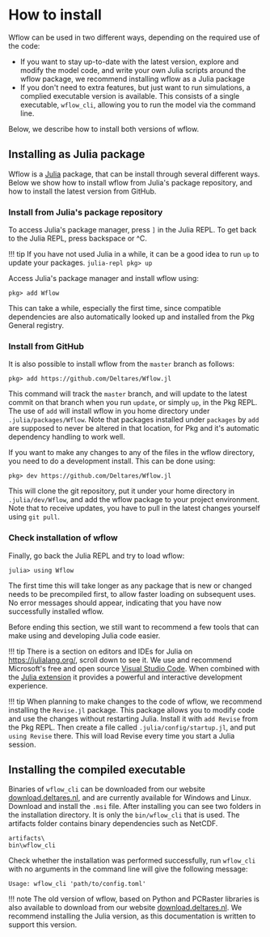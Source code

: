 # How to install

Wflow can be used in two different ways, depending on the required use of the code:

- If you want to stay up-to-date with the latest version, explore and modify the model code, and write your own Julia scripts around the wflow package, we recommend installing wflow as a Julia package
- If you don't need to extra features, but just want to run simulations, a complied executable version is available. This consists of a single executable, `wflow_cli`, allowing you to run the model via the command line. 

Below, we describe how to install both versions of wflow. 

## Installing as Julia package

Wflow is a [Julia](https://julialang.org/) package, that can be install through several 
different ways. Below we show how to install wflow from Julia's package repository, and
how to install the latest version from GitHub. 

### Install from Julia's package repository 

To access Julia's package manager, press `]` in the Julia REPL.  To get back to the Julia 
REPL, press backspace or ^C. 

!!! tip
    If you have not used Julia in a while, it can be a good idea to run `up` to update your
    packages.
    ```julia-repl
    pkg> up
    ```

Access Julia's package manager and install wflow using:
```julia-repl
pkg> add Wflow
```

This can take a while, especially the first time, since compatible dependencies are also
automatically looked up and installed from the Pkg General registry. 

### Install from GitHub

It is also possible to install wflow from the `master` branch as follows:

```julia-repl
pkg> add https://github.com/Deltares/Wflow.jl
```

This command will track the `master` branch, and will update to the latest commit on that
branch when you run `update`, or simply `up`, in the Pkg REPL. The use of `add` will install
wflow in you home directory under `.julia/packages/Wflow`. Note that packages installed
under `packages` by `add` are supposed to never be altered in that location, for Pkg and
it's automatic dependency handling to work well. 

If you want to make any changes to any of the files in the wflow directory, you need to do 
a development install. This can be done using:

```julia-repl
pkg> dev https://github.com/Deltares/Wflow.jl
```

This will clone the git repository, put it under your home directory in `.julia/dev/Wflow`,
and add the wflow package to your project environment. Note that to receive updates, you
have to pull in the latest changes yourself using `git pull`.

### Check installation of wflow

Finally, go back the Julia REPL and try to load wflow:

```julia-repl
julia> using Wflow
```

The first time this will take longer as any package that is new or changed needs to be
precompiled first, to allow faster loading on subsequent uses. No error messages should 
appear, indicating that you have now successfully installed wflow. 

Before ending this section, we still want to recommend a few tools that can make using and
developing Julia code easier.

!!! tip
    There is a section on editors and IDEs for Julia on https://julialang.org/, scroll down to
    see it. We use and recommend Microsoft's free and open source [Visual Studio
    Code](https://code.visualstudio.com/). When combined with the [Julia
    extension](https://www.julia-vscode.org/) it provides a powerful and interactive development
    experience.

!!! tip
    When planning to make changes to the code of wflow, we recommend installing the `Revise.jl`
    package. This package allows you to modify code and use the changes without restarting 
    Julia. Install it with `add Revise` from the Pkg REPL. Then create a file called
    `.julia/config/startup.jl`, and put `using Revise` there. This will load Revise every 
    time you start a Julia session.

## Installing the compiled executable

Binaries of `wflow_cli` can be downloaded from our website
[download.deltares.nl](https://download.deltares.nl/en/download/wflow/), and are currently
available for Windows and Linux. Download and install the `.msi` file. 
After installing you can see two folders in the installation directory. It is only the
`bin/wflow_cli` that is used. The artifacts folder contains binary dependencies such as
NetCDF.

```
artifacts\
bin\wflow_cli
```

Check whether the installation was performed successfully, run `wflow_cli` with no 
arguments in the command line will give the following message:

```
Usage: wflow_cli 'path/to/config.toml'
```


!!! note
    The old version of wflow, based on Python and PCRaster libraries is also available to
    download from our website [download.deltares.nl](https://download.deltares.nl/en/download/wflow/).
    We recommend installing the Julia version, as this documentation is written to support
    this version. 



